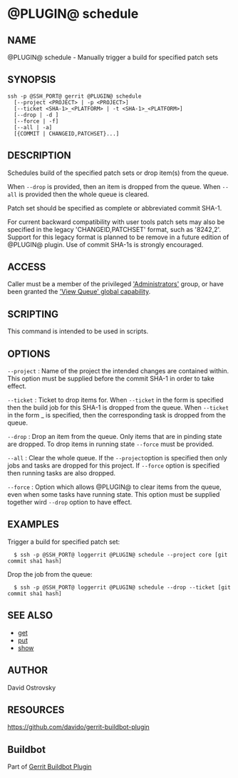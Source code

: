 @PLUGIN@ schedule
=================

NAME
----
@PLUGIN@ schedule - Manually trigger a build for specified patch sets

SYNOPSIS
--------
```
ssh -p @SSH_PORT@ gerrit @PLUGIN@ schedule
  [--project <PROJECT> | -p <PROJECT>]
  [--ticket <SHA-1>_<PLATFORM> | -t <SHA-1>_<PLATFORM>]
  [--drop | -d ]
  [--force | -f]
  [--all | -a]
  [{COMMIT | CHANGEID,PATCHSET}...]
```

DESCRIPTION
-----------
Schedules build of the specified patch sets or drop item(s) from the queue.

When `--drop` is provided, then an item is dropped from the queue.
When `--all` is provided then the whole queue is cleared.

Patch set should be specified as complete or abbreviated commit SHA-1.

For current backward compatibility with user tools patch sets may
also be specified in the legacy 'CHANGEID,PATCHSET' format, such as
'8242,2'.  Support for this legacy format is planned to be remove
in a future edition of @PLUGIN@ plugin.  Use of commit SHA-1s
is strongly encouraged.

ACCESS
------
Caller must be a member of the privileged ['Administrators'][1] group,
or have been granted the ['View Queue' global capability][2].

[1]: ../../../Documentation/access-control.html#administrators
[2]: ../../../Documentation/access-control.html#capability_viewQueue

SCRIPTING
---------
This command is intended to be used in scripts.

OPTIONS
-------

`--project`
:	Name of the project the intended changes are contained
	within. This option must be supplied before the commit
	SHA-1 in order to take effect.

`--ticket`
:	Ticket to drop items for. When `--ticket` in the form <SHA-1> is
	specified then the build job for this SHA-1 is dropped from the queue.
	When `--ticket` in the form <SHA-1>_<platform> is specified, then the
	corresponding task is dropped from the queue.

`--drop`
:	Drop an item from the queue. Only items that are in pinding state are dropped.
        To drop items in running state `--force` must be provided.

`--all`
:	Clear the whole queue. If the `--project`option is specified then
	only jobs and tasks are dropped for this project. If `--force`
	option is specified then running tasks are also dropped.

`--force`
:	Option which allows @PLUGIN@ to clear items from the queue, even when
	some tasks have running state. This option must be supplied together
	wird `--drop` option to have effect.

EXAMPLES
--------
Trigger a build for specified patch set:

```
  $ ssh -p @SSH_PORT@ loggerrit @PLUGIN@ schedule --project core [git commit sha1 hash]
```

Drop the job from the queue:

```
  $ ssh -p @SSH_PORT@ loggerrit @PLUGIN@ schedule --drop --ticket [git commit sha1 hash]
```

SEE ALSO
--------

* [get](cmd-get.html)
* [put](cmd-put.html)
* [show](cmd-show.html)

AUTHOR
------
David Ostrovsky

RESOURCES
---------
<https://github.com/davido/gerrit-buildbot-plugin>

Buildbot
--------
Part of [Gerrit Buildbot Plugin](index.html)